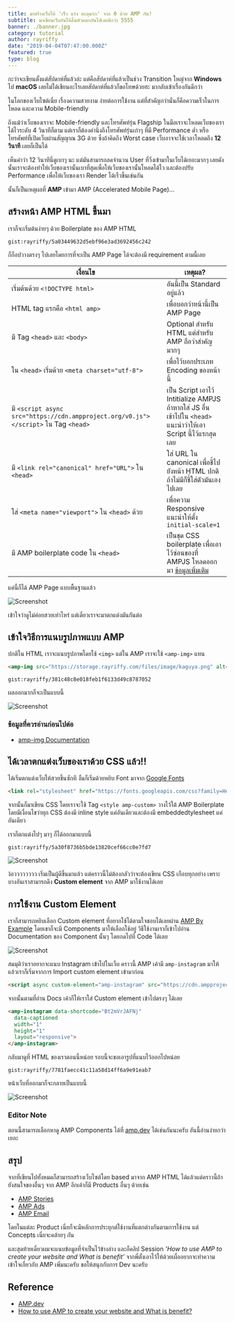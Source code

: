 ```yaml
---
title: มาสร้างเว็บให้ 'เร็ว แรง ทะลุนรก' จาก 0 ด้วย AMP กัน!
subtitle: มาเขียนเว็บกันให้ลื่นหัวแตกกันไปเลยดีกว่า 5555
banner: ./banner.jpg
category: tutorial
author: rayriffy
date: "2019-04-04T07:47:00.000Z"
featured: true
type: blog
---
```


กะว่าจะเขียนตั้งแต่สัปดาห์ที่แล้วล่ะ แต่คือสัปดาห์ที่แล้วเป็นช่วง Transition ใหญ่จาก **Windows** ไป **macOS** เลยไม่ได้เขียนอะไรเลยสัปดาห์ที่แล้วก็ขอโทษด้วยฮะ มากลับเข้าเรื่องกันดีกว่า

ในโลกของเว็บไซต์เนี่ย เรื่องความสวยงาม ง่ายต่อการใช้งาน แต่ที่สำคัญกว่านั่นก็คือความเร็วในการโหลด และความ Mobile-friendly

ถึงแม้ว่าเว็บของเราจะ Mobile-friendly และโทรศัพท์รุ่น Flagship ในมือเราจะโหลดเว็บของเราได้ไวระดับ 4 วินาทีก็ตาม แต่เราก็ต้องคำนึงถึงโทรศัพท์รุ่นเก่าๆ ที่มี Performance ต่ำ หรือโทรศัพท์ที่เปิดเว็บผ่านสัญญาณ 3G ด้วย ซึ่งถ้าคิดถึง Worst case เว็บอาจจะใช้เวลาโหลดถึง **12 วินาที** เลยก็เป็นได้

เห็นคำว่า 12 วินาทีนี่ดูเบาๆ นะ แต่มันสามารถลดจำนวน User ที่วิ่งเข้ามาในเว็บได้เยอะมากๆ เลยดังนั้นเราจะต้องทำให้เว็บของเรานั้นเบาที่สุดเพื่อให้เว็บของเรานั้นโหลดได้ไว และต้องปรับ Performance เพื่อให้เว็บของเรา Render ได้เร็วขึ้นเช่นกัน

นั้นก็เป็นเหตุผลที่ **AMP** เข้ามา AMP (Accelerated Mobile Page)...

## สร้างหน้า AMP HTML ขึ้นมา

เราก็จะเริ่มต้นง่ายๆ ด้วย Boilerplate ของ AMP HTML

`gist:rayriffy/5a03449632d5ebf96e3ad3692456c242`

ก็ก็อปวางตรงๆ ไปเลยโดยการที่จะเป็น AMP Page ได้จะต้องมี requirement ตามนี้เลย

| เงื่อนไข                                                                               | เหตุผล?                                                                                                                                           |
| -------------------------------------------------------------------------------------- | --------------------------------------------------------------------------------------------------------------------------------------------------- |
| เริ่มต้นด้วย `<!DOCTYPE html>`                                                         | อันนี้เป็น Standard อยู่แล้ว                                                                                                                    |
| HTML tag แรกคือ `<html amp>`                                                           | เพื่อบอกว่าหน้านี้เป็น AMP Page                                                                                                                    |
| มี Tag `<head>` และ `<body>`                                                           | Optional สำหรับ HTML แต่สำหรับ AMP ถือว่าสำคัญมากๆ                                                                                                 |
| ใน `<head>` เริ่มด้วย `<meta charset="utf-8">`                                         | เพื่อไว้บอกประเภท Encoding ของหน้านี้                                                                                                            |
| มี `<script async src="https://cdn.ampproject.org/v0.js"></script>` ใน Tag `<head>`    | เป็น Script เอาไว้ Intitialize AMPJS ถ้าหากใส่ JS อื่นเข้าไปใน `<head>` แนะนำว่าให้เอา Script นี้ไว้แรกสุดเลย                                      |
| มี `<link rel="canonical" href="URL">` ใน `<head>`                                     | ใส่ URL ใน canonical เพื่อชี้ไปยังหน้า HTML ปกติ ถ้าไม่มีก็ชี้ใส่ตัวมันเองไปเลย                                                                    |
| ใส่ `<meta name="viewport">` ใน `<head>` ด้วย                                          | เพื่อความ Responsive แนะนำให้ตั้ง `initial-scale=1`                                                                                               |
| มี AMP boilerplate code ใน `<head>`                                                    | เป็นชุด CSS boilerplate เพื่อเอาไว้ซ่อนของที่ AMPJS โหลดออกมา [ข้อมูลเพิ่มเติม](https://www.ampproject.org/docs/fundamentals/spec/amp-boilerplate) |

แค่นี้ก็ได้ AMP Page แบบพื้นฐานแล้ว

![Screenshot](./screenshot-1.jpg)

เข้าใจว่าดูไม่ค่อยสวยเท่าไหร่ แต่เดี๋ยวเราจะมาตกแต่งมันกันต่อ

## เข้าใจวิธีการแนบรูปภาพแบบ AMP

ปกติใน HTML เราจะแนบรูปภาพโดยใช้ `<img>` แต่ใน AMP เราจะใช้ `<amp-img>` แทน

```html
<amp-img src="https://storage.rayriffy.com/files/image/kaguya.png" alt="Kaguya" width="672" height="420"></amp-img>
```

`gist:rayriffy/381c48c8e018feb1f6133d49c8787052`

ผลออกมากก็จะเป็นแบบนี้

![Screenshot](./screenshot-2.jpg)

### ข้อมูลที่ควรอ่านก่อนไปต่อ

-   [amp-img Documentation](https://www.ampproject.org/docs/reference/components/amp-img)

## ได้เวลาตกแต่งเว็บของเราด้วย CSS แล้ว!!

ได้เริ่มตกแต่งเว็บให้สวยขึ้นซักที งั้นก็เริ่มด้วยหยิบ Font มาจาก [Google Fonts](https://fonts.google.com)

```html
<link rel="stylesheet" href="https://fonts.googleapis.com/css?family=Heebo">
```

จากนั้นก็มาเขียน CSS โดยเราจะใช้ Tag `<style amp-custom>` วางไว้ใต้ AMP Boilerplate โดยมีเงื่อนไขว่าทุก CSS ต้องมี inline style แค่อันเดียวและต้องมี embeddedtylesheet แค่อันเดียว

เราก็ตกแต่งไปๆ มาๆ ก็ได้ออกมาแบบนี้

`gist:rayriffy/5a30f8736b5bde13820cef66cc0e7fd7`

![Screenshot](./screenshot-3.jpg)

ง้อวววววววว เริ่มเป็นผู้ดีขึ้นมาแล้ว แต่คราวนี้ไม่ต้องกลัวว่าจะต้องเขียน CSS เกือบทุกอย่าง เพราะบางอันเราสามารถดึง **Custom element** จาก AMP มาใช้งานได้เลย

## การใช้งาน Custom Element

เราก็สามารถหยิบเลือก Custom element ที่อยากใช้ได้ตามใจชอบได้เลยผ่าน [AMP By Example](https://ampbyexample.com/#components) โดยเขาก็จะมี Components มาให้เลือกใช้อยู่ วิธีใช้งานเราก็เข้าไปอ่าน Documentation ของ Component นั้นๆ โดยกดไปที่ Code ได้เลย

![Screenshot](./screenshot-4.jpg)

สมมุติว่าเราอยากจะแนบ Instagram เข้าไปในเว็บ คราวนี้ AMP เค้ามี `amp-instagram` มาให้แล้วเราก็เริ่มจากการ Import custom element เข้ามาก่อน

```html
<script async custom-element="amp-instagram" src="https://cdn.ampproject.org/v0/amp-instagram-0.1.js"></script>
```

จากนั้นตามที่อ่าน Docs เค้าก็ให้เราใส่ Custom element เข้าไปตรงๆ ได้เลย

```html
<amp-instagram data-shortcode="Bt2mVrJAFNj"
  data-captioned
  width="1"
  height="1"
  layout="responsive">
</amp-instagram>
```

กลับมาดูที่ HTML ของเราตอนนี้หน่อย รอบนี้จะขอเอารูปที่แนบไว้ออกไปหน่อย

`gist:rayriffy/7781faecc41c11a58d14ff6a9e91eab7`

หน้าเว็บที่ออกมาก็จะกลายเป็นแบบนี้

![Screenshot](./screenshot-5.jpg)

### Editor Note

ตอนนี้สามารถเลือกหาดู AMP Components ได้ที่ [amp.dev](https://amp.dev/documentation/components/) ได้เช่นกันนะครับ อันนี้อ่านง่ายกว่าเยอะ

## สรุป

จากที่เขียนไปทั้งหมดก็สามารถสร้างเว็บไซต์โดย based มาจาก AMP HTML ได้แล้วแต่คราวนี้ถ้ายังสนใจของอื่นๆ จาก AMP อีกเค้าก็มี Products อื่นๆ ด้วยเช่น

-   [AMP Stories](https://amp.dev/about/stories.html)
-   [AMP Ads](https://amp.dev/about/ads.html)
-   [AMP Email](https://amp.dev/about/email.html)

โดยในแต่ละ Product เนี่ยก็จะมีหลักการประยุกต์ใช้งานที่แตกต่างกันตามการใช้งาน แต่ Concepts เนี่ยจะคล้ายๆ กัน

และสุดท้ายเดี๋ยวผมจะแนบข้อมูลที่จำเป็นไว้ข้างล่าง และก็คลิป Session *'How to use AMP to create your website and What is benefit'* จากพี่ตั้งเอาไว้ให้ด้วยเผื่ออยากจะทำความเข้าใจเกี่ยวกับ AMP เพิ่มนะครับ ขอให้สนุกกับการ Dev นะครับ

## Reference

-   [AMP.dev](https://amp.dev/)
-   [How to use AMP to create your website and What is benefit?](https://youtu.be/860RxJCsz7w)
